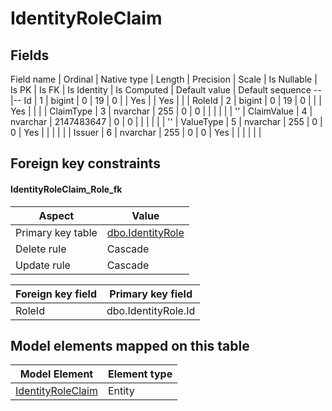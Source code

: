 ﻿IdentityRoleClaim
============

## Fields

Field name | Ordinal | Native type | Length | Precision | Scale | Is Nullable | Is PK | Is FK | Is Identity | Is Computed  | Default value | Default sequence
--|--
Id | 1 | bigint | 0 | 19 | 0 |  | Yes |  | Yes |  |  | 
RoleId | 2 | bigint | 0 | 19 | 0 |  |  | Yes |  |  |  | 
ClaimType | 3 | nvarchar | 255 | 0 | 0 |  |  |  |  |  | '' | 
ClaimValue | 4 | nvarchar | 2147483647 | 0 | 0 |  |  |  |  |  | '' | 
ValueType | 5 | nvarchar | 255 | 0 | 0 | Yes |  |  |  |  |  | 
Issuer | 6 | nvarchar | 255 | 0 | 0 | Yes |  |  |  |  |  | 

## Foreign key constraints

#### IdentityRoleClaim_Role_fk

Aspect | Value
--|--
Primary key table | [dbo.IdentityRole](../dbo/IdentityRole.htm)
Delete rule | Cascade
Update rule | Cascade 

Foreign key field | Primary key field
--|--
RoleId | dbo.IdentityRole.Id

## Model elements mapped on this table

Model Element | Element type
--|--
[IdentityRoleClaim](../../../EntityModel/_DefaultGroup/Entities/IdentityRoleClaim.htm) | Entity

